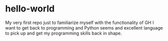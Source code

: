 # hello-world
My very first repo just to familiarize myself with the functionality of GH
I want to get back to programming and Python seems and excellent language to pick up and get my programming skills back in shape.
